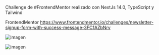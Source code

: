 Challenge de #FrontendMentor realizado con NextJs 14.0, TypeScript y Tailwind

FrontendMentor https://www.frontendmentor.io/challenges/newsletter-signup-form-with-success-message-3FC1AZbNrv

![imagen](https://github.com/SebasPalmaSan/Newsletter-form-frontendmentor/assets/93328462/25f241b4-cedf-4f00-9bb1-10a5a0c3f405)

![imagen](https://github.com/SebasPalmaSan/Newsletter-form-frontendmentor/assets/93328462/948a923d-afc8-4295-a7b0-53f27a313c00)


